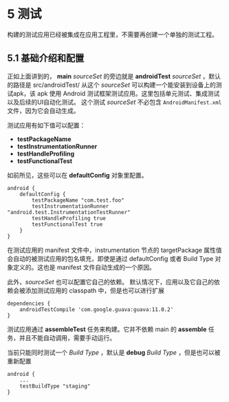 # 5 测试

构建的测试应用已经被集成在应用工程里，不需要再创建一个单独的测试工程。

## 5.1 基础介绍和配置

正如上面讲到的， **main** *sourceSet* 的旁边就是 **androidTest** *sourceSet* ，默认的路径是 src/androidTest/
从这个 *sourceSet* 可以构建一个能安装到设备上的测试apk，该 apk 使用 Android 测试框架测试应用。这里包括单元测试、集成测试以及后续的UI自动化测试。
这个测试 *sourceSet* 不必包含 `AndroidManifest.xml` 文件，因为它会自动生成。

测试应用有如下值可以配置：

* **testPackageName**
* **testInstrumentationRunner**
* **testHandleProfiling**
* **testFunctionalTest**

如前所见，这些可以在 **defaultConfig** 对象里配置。

    android {
        defaultConfig {
            testPackageName "com.test.foo"
            testInstrumentationRunner "android.test.InstrumentationTestRunner"
            testHandleProfiling true
            testFunctionalTest true
        }
    }

在测试应用的 manifest 文件中，instrumentation 节点的 targetPackage 属性值会自动的被测试应用的包名填充，即使是通过 defaultConfig 或者 Build Type 对象定义的。这也是 manifest 文件自动生成的一个原因。

此外，*sourceSet* 也可以配置它自己的依赖。
默认情况下，应用以及它自己的依赖会被添加测试应用的 classpath 中，但是也可以进行扩展

    dependencies {
        androidTestCompile 'com.google.guava:guava:11.0.2'
    }
    
测试应用通过 **assembleTest** 任务来构建。它并不依赖 main 的 **assemble** 任务，并且不能自动调用，需要手动运行。

当前只能同时测试一个 *Build Type* ，默认是 **debug** *Build Type* ，但是也可以被重新配置

    android {
        ...
        testBuildType "staging"
    }
